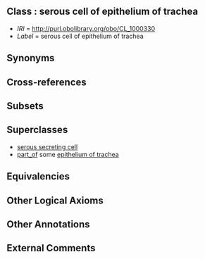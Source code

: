 
## Class : serous cell of epithelium of trachea

 * *IRI* = http://purl.obolibrary.org/obo/CL_1000330
 * *Label* = serous cell of epithelium of trachea

## Synonyms


## Cross-references


## Subsets


## Superclasses

 * [serous secreting cell](../../CL/13/CL_0000313.md)
 * [part_of](../../BFO/50/BFO_0000050.md) some [epithelium of trachea](../../UBERON/01/UBERON_0001901.md)

## Equivalencies


## Other Logical Axioms


## Other Annotations


## External Comments

